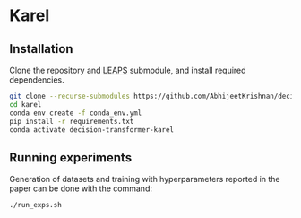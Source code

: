 
# Karel

## Installation

Clone the repository and [LEAPS](https://github.com/clvrai/leaps) submodule, and install required dependencies.

```bash
git clone --recurse-submodules https://github.com/AbhijeetKrishnan/decision-transformer
cd karel
conda env create -f conda_env.yml
pip install -r requirements.txt
conda activate decision-transformer-karel
```

## Running experiments

Generation of datasets and training with hyperparameters reported in the paper can be done with the command:

```bash
./run_exps.sh
```
